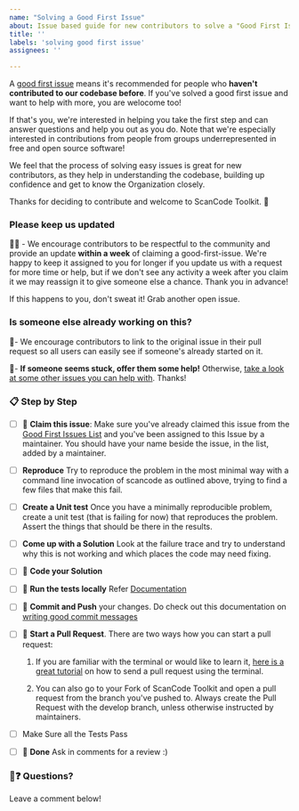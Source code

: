 ```yaml
---
name: "Solving a Good First Issue"
about: Issue based guide for new contributors to solve a "Good First Issue"
title: ''
labels: 'solving good first issue'  
assignees: ''

---
```


<!-- Don't edit the text. -->

A [good first issue](https://github.com/nexB/scancode-toolkit/labels/good%20first%20issue)
means it's recommended for people who **haven't contributed to our codebase before**.
If you've solved a good first issue and want to help with more, you are welocome too!

If that's you, we're interested in helping you take the first step and can answer questions and
help you out as you do. Note that we're especially interested in contributions from people from
groups underrepresented in free and open source software!

We feel that the process of solving easy issues is great for new contributors, as they help in
understanding the codebase, building up confidence and get to know the Organization closely.

Thanks for deciding to contribute and welcome to ScanCode Toolkit. 💝

### Please keep us updated

💬⏰ - We encourage contributors to be respectful to the community and provide an update
**within a week** of claiming a good-first-issue. We're happy to keep it assigned to you for longer
if you update us with a request for more time or help, but if we don't see any activity a week
after you claim it we may reassign it to give someone else a chance. Thank you in advance! 

If this happens to you, don't sweat it! Grab another open issue.

### Is someone else already working on this?

🔗- We encourage contributors to link to the original issue in their pull request so all users can
easily see if someone's already started on it. 

👥- **If someone seems stuck, offer them some help!** Otherwise, [take a look at some other issues you can help with](https://github.com/nexB/scancode-toolkit/labels/good%20first%20issue). Thanks!

### 📋 Step by Step
<!--
Make sure all these boxes are checked before your pull request (PR) is ready to be reviewed and merged.
* [x] - Checked Box
* [ ] - Unchecked Box
-->

- [ ] 🙋 **Claim this issue**: Make sure you've already claimed this issue from the
  [Good First Issues List](https://github.com/nexB/scancode-toolkit/issues/1825) and you've been
  assigned to this Issue by a maintainer. You should have your name beside the issue,
  in the list, added by a maintainer.

- [ ] **Reproduce** Try to reproduce the problem in the most minimal way with a command line
  invocation of scancode as outlined above, trying to find a few files that make this fail.

- [ ] **Create a Unit test** Once you have a minimally reproducible problem, create a unit test
  (that is failing for now) that reproduces the problem. Assert the things that should be there
  in the results.

- [ ] **Come up with a Solution** Look at the failure trace and try to understand why this is not
  working and which places the code may need fixing.

- [ ] 📝 **Code your Solution**

- [ ] 📝 **Run the tests locally**
  Refer [Documentation](https://aboutcode.readthedocs.io/en/latest/scancode-toolkit/contribute/contrib_dev.html#running-tests)

- [ ] 💾 **Commit and Push** your changes. Do check out this documentation on 
  [writing good commit messages](https://aboutcode.readthedocs.io/en/latest/aboutcode-docs/writing_good_commit_messages.html) 

- [ ] 🔀 **Start a Pull Request**. There are two ways how you can start a pull request:

    1. If you are familiar with the terminal or would like to learn it,
       [here is a great tutorial](https://egghead.io/series/how-to-contribute-to-an-open-source-project-on-github)
       on how to send a pull request using the terminal.

    2. You can also go to your Fork of ScanCode Toolkit and open a pull request from the branch you've pushed to.
       Always create the Pull Request with the develop branch, unless otherwise instructed by maintainers. 

- [ ] Make Sure all the Tests Pass

- [ ] 🏁 **Done** Ask in comments for a review :)

### 🤔❓ Questions?

Leave a comment below!
